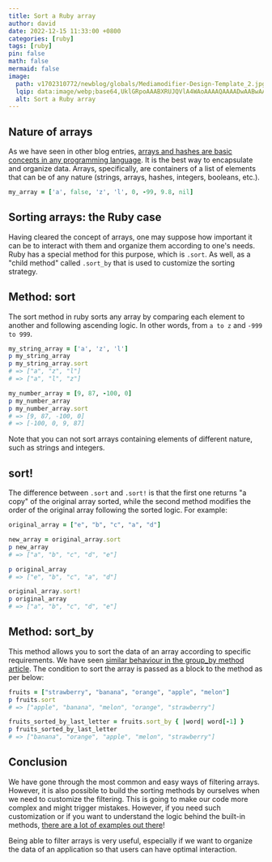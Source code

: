 ```yaml
---
title: Sort a Ruby array
author: david
date: 2022-12-15 11:33:00 +0800
categories: [ruby]
tags: [ruby]
pin: false
math: false
mermaid: false
image:
  path: v1702310772/newblog/globals/Mediamodifier-Design-Template_2.jpg
  lqip: data:image/webp;base64,UklGRpoAAABXRUJQVlA4WAoAAAAQAAAADwAABwAAQUxQSDIAAAARL0AmbZurmr57yyIiqE8oiG0bejIYEQTgqiDA9vqnsUSI6H+oAERp2HZ65qP/VIAWAFZQOCBCAAAA8AEAnQEqEAAIAAVAfCWkAALp8sF8rgRgAP7o9FDvMCkMde9PK7euH5M1m6VWoDXf2FkP3BqV0ZYbO6NA/VFIAAAA
  alt: Sort a Ruby array
---
```


## Nature of arrays

As we have seen in other blog entries, [arrays and hashes are basic concepts in any programming language](https://www.bootrails.com/blog/how-to-define-and-use-a-ruby-hash/). It is the best way to encapsulate and organize data. Arrays, specifically, are containers of a list of elements that can be of any nature (strings, arrays, hashes, integers, booleans, etc.).

```ruby
my_array = ['a', false, 'z', 'l', 0, -99, 9.8, nil]
```

## Sorting arrays: the Ruby case

Having cleared the concept of arrays, one may suppose how important it can be to interact with them and organize them according to one's needs. Ruby has a special method for this purpose, which is `.sort`. As well, as a "child method" called `.sort_by` that is used to customize the sorting strategy.

## Method: sort

The sort method in ruby sorts any array by comparing each element to another and following ascending logic. In other words, from `a to z` and `-999 to 999`.

```ruby
my_string_array = ['a', 'z', 'l']
p my_string_array
p my_string_array.sort
# => ["a", "z", "l"]
# => ["a", "l", "z"]

my_number_array = [9, 87, -100, 0]
p my_number_array
p my_number_array.sort
# => [9, 87, -100, 0]
# => [-100, 0, 9, 87]
```

Note that you can not sort arrays containing elements of different nature, such as strings and integers.

## sort!

The difference between `.sort` and `.sort!` is that the first one returns "a copy" of the original array sorted, while the second method modifies the order of the original array following the sorted logic. For example:

```ruby
original_array = ["e", "b", "c", "a", "d"]

new_array = original_array.sort
p new_array
# => ["a", "b", "c", "d", "e"]

p original_array
# => ["e", "b", "c", "a", "d"]

original_array.sort!
p original_array
# => ["a", "b", "c", "d", "e"]
```

## Method: sort_by

This method allows you to sort the data of an array according to specific requirements. We have seen [similar behaviour in the group_by method article](https://www.bootrails.com/blog/ruby-group-by-or-rails-group-by/). The condition to sort the array is passed as a block to the method as per below:

```ruby
fruits = ["strawberry", "banana", "orange", "apple", "melon"]
p fruits.sort
# => ["apple", "banana", "melon", "orange", "strawberry"]

fruits_sorted_by_last_letter = fruits.sort_by { |word| word[-1] }
p fruits_sorted_by_last_letter
# => ["banana", "orange", "apple", "melon", "strawberry"]
```

## Conclusion

We have gone through the most common and easy ways of filtering arrays. However, it is also possible to build the sorting methods by ourselves when we need to customize the filtering. This is going to make our code more complex and might trigger mistakes. However, if you need such customization or if you want to understand the logic behind the built-in methods, <a href="https://akashkinwad.medium.com/how-to-sort-an-array-without-using-sort-method-in-ruby-8cd733acbd8d" target="_blank" >there are a lot of examples out there</a>!

Being able to filter arrays is very useful, especially if we want to organize the data of an application so that users can have optimal interaction.